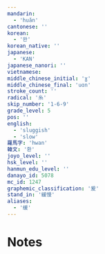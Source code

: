 ```yaml
---
mandarin:
  - 'huǎn'
cantonese: ''
korean:
  - '완'
korean_native: ''
japanese:
  - 'KAN'
japanese_nanori: ''
vietnamese:
middle_chinese_initial: 'ɣ'
middle_chinese_final: 'uɑn'
stroke_count: ''
radical: '糸'
skip_number: '1-6-9'
grade_level: 5
pos: ''
english:
  - 'sluggish'
  - 'slow'
羅馬字: 'hwan'
韓文: '환'
joyo_level: ''
hsk_level: ''
hanmun_edu_level: ''
danayo_id: 5078
mc_id: 1247
graphemic_classification: '爰'
stand_in: '緩慢'
aliases:
  - '缓'
---
```


# Notes

